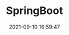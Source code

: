 ---
pageComponent: 

  name: Catalogue
  
  data: 
    key: 06.SpringBoot
    
    imgUrl: /img/docker.png
    
    description: docker
    
title: SpringBoot

date: 2021-09-10 16:59:47

permalink: /springboot
sidebar: false

article: false

comment: false

editLink: false
---